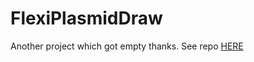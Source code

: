 # FlexiPlasmidDraw
Another project which got empty thanks. See repo [HERE](https://github.com/MaverickTse/FlexiPlasmidDraw)
